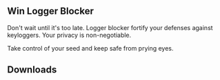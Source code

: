 Win Logger Blocker
------

Don't wait until it's too late. Logger blocker fortify your defenses against keyloggers. Your privacy is non-negotiable.

Take control of your seed and keep safe from prying eyes.

Downloads
------
